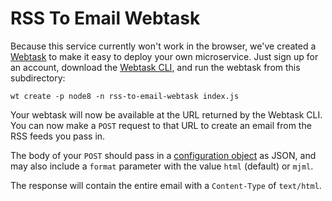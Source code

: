 # RSS To Email Webtask

Because this service currently won't work in the browser, we've created a [Webtask](https://webtask.io/) to make it easy to deploy your own microservice. Just sign up for an account, download the [Webtask CLI](https://webtask.io/docs/wt-cli), and run the webtask from this subdirectory:

```
wt create -p node8 -n rss-to-email-webtask index.js
``` 

Your webtask will now be available at the URL returned by the Webtask CLI. You can now make a `POST` request to that URL to create an email from the RSS feeds you pass in.

The body of your `POST` should pass in a [configuration object](../readme.md#Configuration) as JSON, and may also include a `format` parameter with the value `html` (default) or `mjml`.

The response will contain the entire email with a `Content-Type` of `text/html`.
